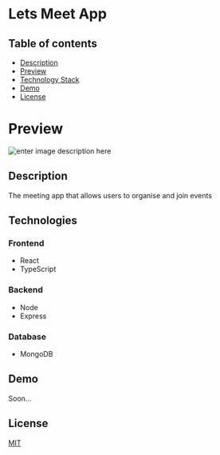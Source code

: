 ﻿# Lets Meet App


## Table of contents

- [Description](#Description)
- [Preview](#preview)
- [Technology Stack ](#Technologies)
- [Demo](#Demo)
- [License](#License)

# Preview

![enter image description here](https://cutewallpaper.org/21/wallpapers-oranges/4K-Papers-Oranges-wallpaper.jpg)

## Description

The meeting app that allows users to organise and join events

## Technologies

### Frontend 
* React
* TypeScript
### Backend
* Node
* Express
### Database
* MongoDB


## Demo

Soon...
## License
[MIT](https://choosealicense.com/licenses/mit/)
